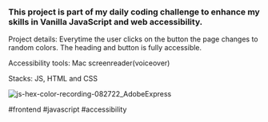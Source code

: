 ### This project is part of my daily coding challenge to enhance my skills in Vanilla JavaScript and web accessibility.

Project details: Everytime the user clicks on the button the page changes to random colors. The heading and button is fully accessible.

Accessibility tools: Mac screenreader(voiceover)

Stacks: JS, HTML and CSS


![js-hex-color-recording-082722_AdobeExpress](https://user-images.githubusercontent.com/58239575/187017772-2ed44b1d-85e0-448c-a35d-9e41f361e3b2.gif)

#frontend #javascript #accessibility
